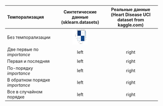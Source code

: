 
Темпорализация |Синтетические данные <br>  (sklearn.datasets)  | Реальные данные <br> (Heart Disease UCI dataset from kaggle.com)
:------- | :----: | :----: 
Без темпорализации  | <img src="pics/cnfSynth.png" width="50" height="50">|  
Две первые по *importance*  |left |right
Первая и последняя  |left |right
По-порядку *importance* |left |right
В обратном порядке *importance*|left |right
Все в случайном порядке|left |right
